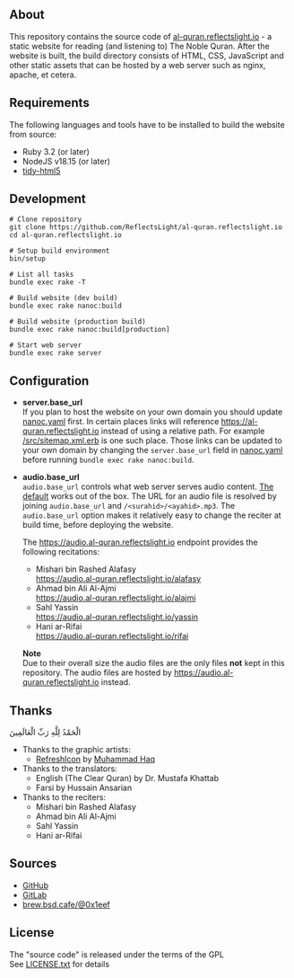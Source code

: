 ## About

This repository contains the source code of
[al-quran.reflectslight.io](https://al-quran.reflectslight.io) -
a static website for reading (and listening to)
The Noble Quran. After the website is built,
the build directory consists of HTML, CSS, JavaScript
and other static assets that can be hosted by
a web server such as nginx, apache, et cetera.

## Requirements

The following languages and tools have to be
installed to build the website from source:

* Ruby 3.2 (or later)
* NodeJS v18.15 (or later)
* [tidy-html5](https://github.com/htacg/tidy-html5)

## Development

    # Clone repository
    git clone https://github.com/ReflectsLight/al-quran.reflectslight.io
    cd al-quran.reflectslight.io

    # Setup build environment
    bin/setup

    # List all tasks
    bundle exec rake -T

    # Build website (dev build)
    bundle exec rake nanoc:build

    # Build website (production build)
    bundle exec rake nanoc:build[production]

    # Start web server
    bundle exec rake server

## Configuration

* **server.base_url** <br>
  If you plan to host the website on
  your own domain you should update
  [nanoc.yaml](nanoc.yaml.sample)
  first. In certain places
  links will reference
  https://al-quran.reflectslight.io
  instead of using a relative path.
  For example
  [/src/sitemap.xml.erb](/src/sitemap.xml.erb)
  is one such place. Those links can be updated
  to your own domain by changing the `server.base_url`
  field in
  [nanoc.yaml](nanoc.yaml.sample)
  before running `bundle exec rake nanoc:build`.

* **audio.base_url** <br>
  `audio.base_url` controls what web server serves
  audio content.
  [The default](https://audio.al-quran.reflectslight.io/rifai)
  works out of the box. The URL for an audio file is
  resolved by joining `audio.base_url` and
  `/<surahid>/<ayahid>.mp3`. The `audio.base_url` option
  makes it relatively easy to change the reciter
  at build time, before deploying the website.

  The https://audio.al-quran.reflectslight.io endpoint
  provides the following recitations:

  - Mishari bin Rashed Alafasy <br>
  https://audio.al-quran.reflectslight.io/alafasy
  - Ahmad bin Ali Al-Ajmi <br>
  https://audio.al-quran.reflectslight.io/alajmi
  - Sahl Yassin <br>
  https://audio.al-quran.reflectslight.io/yassin
  - Hani ar-Rifai <br>
  https://audio.al-quran.reflectslight.io/rifai

  **Note**<br>
  Due to their overall size the audio files are the only
  files **not** kept in this repository. The audio files
  are hosted  by https://audio.al-quran.reflectslight.io
  instead.

## Thanks

الْحَمْدُ لِلَّهِ رَبِّ الْعَالَمِينَ

* Thanks to the graphic artists:
    - [RefreshIcon](/src/js/components/Icon.tsx)
      by
      [Muhammad Haq](https://freeicons.io/profile/823)
* Thanks to the translators:
    - English (The Clear Quran) by Dr. Mustafa Khattab
    - Farsi by Hussain Ansarian
* Thanks to the reciters:
    - Mishari bin Rashed Alafasy
    - Ahmad bin Ali Al-Ajmi
    - Sahl Yassin
    - Hani ar-Rifai

## Sources

* [GitHub](https://github.com/ReflectsLight/al-quran.reflectslight.io)
* [GitLab](https://gitlab.com/0x1eef/al-quran.reflectslight.io)
* [brew.bsd.cafe/@0x1eef](https://brew.bsd.cafe/0x1eef/al-quran.reflectslight.io)

## License

The "source code" is released under the terms of the GPL <br>
See [LICENSE.txt](./share/al-quran.reflectslight.io/LICENSE.txt) for details
